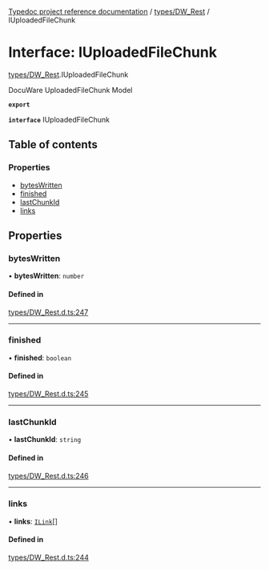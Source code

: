 [Typedoc project reference documentation](../README.md) / [types/DW_Rest](../modules/types_dw_rest.md) / IUploadedFileChunk

# Interface: IUploadedFileChunk

[types/DW_Rest](../modules/types_dw_rest.md).IUploadedFileChunk

DocuWare UploadedFileChunk Model

**`export`**

**`interface`** IUploadedFileChunk

## Table of contents

### Properties

- [bytesWritten](types_dw_rest.iuploadedfilechunk.md#byteswritten)
- [finished](types_dw_rest.iuploadedfilechunk.md#finished)
- [lastChunkId](types_dw_rest.iuploadedfilechunk.md#lastchunkid)
- [links](types_dw_rest.iuploadedfilechunk.md#links)

## Properties

### bytesWritten

• **bytesWritten**: `number`

#### Defined in

[types/DW_Rest.d.ts:247](https://github.com/DocuWare/REST-Sample-TS/blob/beb3ada/src/types/DW_Rest.d.ts#L247)

___

### finished

• **finished**: `boolean`

#### Defined in

[types/DW_Rest.d.ts:245](https://github.com/DocuWare/REST-Sample-TS/blob/beb3ada/src/types/DW_Rest.d.ts#L245)

___

### lastChunkId

• **lastChunkId**: `string`

#### Defined in

[types/DW_Rest.d.ts:246](https://github.com/DocuWare/REST-Sample-TS/blob/beb3ada/src/types/DW_Rest.d.ts#L246)

___

### links

• **links**: [`ILink`](types_dw_rest.ilink.md)[]

#### Defined in

[types/DW_Rest.d.ts:244](https://github.com/DocuWare/REST-Sample-TS/blob/beb3ada/src/types/DW_Rest.d.ts#L244)
